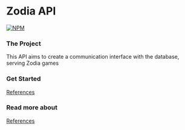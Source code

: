 # Zodia API
[![NPM](https://img.shields.io/npm/l/react)](https://github.com/Morfeu12/ZodiaAPI/blob/main/LICENSE)

### The Project
This API aims to create a communication interface with the database, serving Zodia games

### Get Started
[References](https://github.com/Morfeu12/ZodiaAPI/blob/dev/docs/getStarted.md)

### Read more about
[References](https://github.com/Morfeu12/ZodiaAPI/blob/dev/docs/reference.md)
